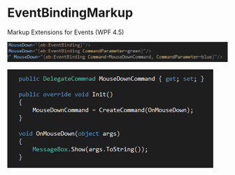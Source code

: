 EventBindingMarkup
==================

Markup Extensions for Events (WPF 4.5)

![](src/Images/xaml.png)


    
![](src/Images/viewmodel.png)
